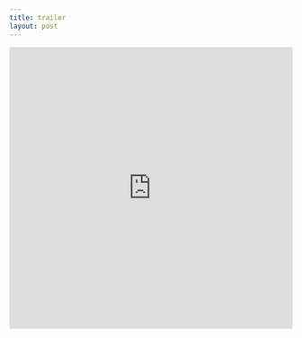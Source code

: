 ```yaml
---
title: trailer
layout: post
---
```


<iframe loading="lazy" src="https://www.dropbox.com/s/3qb9vl2467syh48/Global%201968.mp4?raw=1" name="Global 58" scrolling="No" height="500px" width="100%" style="border: none;"></iframe>



